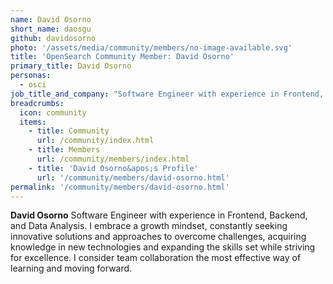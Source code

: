 ```yaml
---
name: David Osorno
short_name: daosgu
github: davidosorno
photo: '/assets/media/community/members/no-image-available.svg'
title: 'OpenSearch Community Member: David Osorno'
primary_title: David Osorno
personas:
  - osci
job_title_and_company: "Software Engineer with experience in Frontend, Backend, and Data Analysis"
breadcrumbs:
  icon: community
  items:
    - title: Community
      url: /community/index.html
    - title: Members
      url: /community/members/index.html
    - title: 'David Osorno&apos;s Profile'
      url: '/community/members/david-osorno.html'
permalink: '/community/members/david-osorno.html'
---
```



**David Osorno** Software Engineer with experience in Frontend, Backend, and Data Analysis. I embrace a growth mindset, constantly seeking innovative solutions and approaches to overcome challenges, acquiring knowledge in new technologies and expanding the skills set while striving for excellence. I consider team collaboration the most effective way of learning and moving forward.  